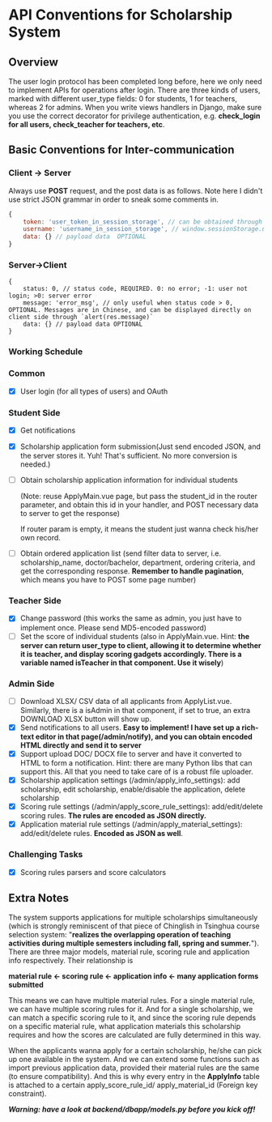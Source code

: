 # API Conventions for Scholarship System
## Overview
The user login protocol has been completed long before, here we only need to implement APIs for operations after login.
There are three kinds of users, marked with different user_type fields: 0 for students, 1 for teachers, whereas 2 for admins. When you write views handlers in Django, make sure you use the correct decorator for privilege authentication, e.g. **check_login for all users, check_teacher for teachers, etc**.

## Basic Conventions for Inter-communication

### Client -> Server

Always use **POST** request, and the post data is as follows. Note here I didn't use strict JSON grammar in order to sneak some comments in.

```js
{
    token: 'user_token_in_session_storage', // can be obtained through window.sessionStorage.token REQUIRED
    username: 'username_in_session_storage', // window.sessionStorage.username REQUIRED
    data: {} // payload data  OPTIONAL
}
```

### Server->Client

```JS
{
    status: 0, // status code, REQUIRED. 0: no error; -1: user not login; >0: server error
    message: 'error_msg', // only useful when status code > 0, OPTIONAL. Messages are in Chinese, and can be displayed directly on client side through `alert(res.message)`
    data: {} // payload data OPTIONAL
}
```

### Working Schedule

### Common

- [x] User login (for all types of users) and OAuth

### Student Side

- [x] Get notifications

- [x] Scholarship application form submission(Just send encoded JSON, and the server stores it. Yuh! That's sufficient. No more conversion is needed.)

- [ ] Obtain scholarship application information for individual students

  (Note: reuse ApplyMain.vue page, but pass the student_id in the router parameter, and obtain this id in your handler, and POST necessary data to server to get the response)

  If router param is empty, it means the student just wanna check his/her own record.

- [ ] Obtain ordered application list (send filter data to server, i.e. scholarship_name, doctor/bachelor, department, ordering criteria, and get the corresponding response. **Remember to handle pagination**, which means you have to POST some page number)

### Teacher Side

- [x] Change password (this works the same as admin, you just have to implement once. Please send MD5-encoded password)
- [ ] Set the score of individual students (also in ApplyMain.vue. Hint: **the server can return user_type to client, allowing it to determine whether it is teacher, and display scoring gadgets accordingly. There is a variable named isTeacher in that component. Use it wisely**)

### Admin Side

- [ ] Download XLSX/ CSV data of all applicants from ApplyList.vue. Similarly, there is a isAdmin in that component, if set to true, an extra DOWNLOAD XLSX button will show up.
- [x] Send notifications to all users. **Easy to implement! I have set up a rich-text editor in that page(/admin/notify), and you can obtain encoded HTML directly and send it to server**
- [x] Support upload DOC/ DOCX file to server and have it converted to HTML to form a notification. Hint: there are many Python libs that can support this. All that you need to take care of is a robust file uploader.
- [x] Scholarship application settings (/admin/apply_info_settings): add scholarship, edit scholarship, enable/disable the application, delete scholarship
- [x] Scoring rule settings (/admin/apply_score_rule_settings): add/edit/delete scoring rules. **The rules are encoded as JSON directly.**
- [x] Application material rule settings (/admin/apply_material_settings): add/edit/delete rules. **Encoded as JSON as well**.

### Challenging Tasks

- [x] Scoring rules parsers and score calculators

## Extra Notes

The system supports applications for multiple scholarships simultaneously (which is strongly reminiscent of that piece of Chinglish in Tsinghua course selection system: "**realizes the overlapping operation of teaching activities during multiple semesters including fall, spring and summer.**"). There are three major models, material rule, scoring rule and application info respectively. Their relationship is

**material rule <- scoring rule <- application info <- many application forms submitted**

This means we can have multiple material rules. For a single material rule, we can have multiple scoring rules for it. And for a single scholarship, we can match a specific scoring rule to it, and since the scoring rule depends on a specific material rule, what application materials this scholarship requires and how the scores are calculated are fully determined in this way.

When the applicants wanna apply for a certain scholarship, he/she can pick up one available in the system. And we can extend some functions such as import previous application data, provided their material rules are the same (to ensure compatibility). And this is why every entry in the **ApplyInfo** table is attached to a certain apply_score_rule_id/ apply_material_id (Foreign key constraint).

***Warning: have a look at backend/dbapp/models.py before you kick off!*** 

